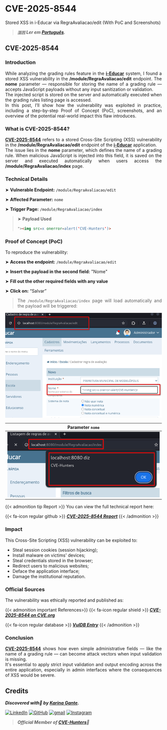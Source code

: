 # CVE-2025-8544


Stored XSS in i-Educar via RegraAvaliacao/edit (With PoC and Screenshots)

<!--more-->

> ***🇧🇷 Ler em [Português](http://karinagante.github.io/pt-br/cve-2025-8544).***

## CVE-2025-8544

### Introduction

<p align="justify"> While analyzing the grading rules feature in the <b><a href="https://github.com/portabilis/i-educar" target=_blank>i-Educar</a></b> system, I found a stored XSS vulnerability in the <b>/module/RegraAvaliacao/edit</b> endpoint. The <b>nome</b> parameter — responsible for storing the name of a grading rule — accepts JavaScript payloads without any input sanitization or validation. </br> The injected script is stored on the server and automatically executed when the grading rules listing page is accessed. </br>In this post, I’ll show how the vulnerability was exploited in practice, including a step-by-step Proof of Concept (PoC), screenshots, and an overview of the potential real-world impact this flaw introduces. </p>


### What is CVE-2025-8544?

<p align="justify"> <b><a href="https://www.cve.org/CVERecord?id=CVE-2025-8544" target=_blank>CVE-2025-8544</a></b> refers to a stored Cross-Site Scripting (XSS) vulnerability in the <b>/module/RegraAvaliacao/edit</b> endpoint of the <b><a href="https://github.com/portabilis/i-educar" target=_blank>i-Educar</a></b> application. </br> The issue lies in the <b>nome</b> parameter, which defines the name of a grading rule. When malicious JavaScript is injected into this field, it is saved on the server and executed automatically when users access the <b>/module/RegraAvaliacao/index</b> page. </p>

### Technical Details

➤ **Vulnerable Endpoint:** `/module/RegraAvaliacao/edit`

➤ **Affected Parameter:** `nome`

➤ **Trigger Page:** `/module/RegraAvaliacao/index`

> ➤ **Payload Used** 
> ```html
>"><img src=x onerror=alert('CVE-Hunters')>
>```

### Proof of Concept (PoC)

To reproduce the vulnerability:

➤ **Access the endpoint:** `/module/RegraAvaliacao/edit`

➤ **Insert the payload in the second field:** "Nome"

➤ **Fill out the other required fields with any value**

➤ **Click on:** “Salvar”

> <p align="justify">The <code>/module/RegraAvaliacao/index</code> page will load automatically and the payload will be triggered:</p>

<p align="center">
<img src="/images/CVE-2025-8544/PoC1.png">
</p>

|   Parameter `nome`         |
|:------------:|
| ![](/images/CVE-2025-8544/PoC2.png)    |

{{< admonition tip Report >}} 
You can view the full technical report here:

{{< fa-icon regular github >}} 
***[CVE-2025-8544 Report](https://github.com/KarinaGante/KGSec/blob/main/CVEs/i-educar/CVE-2025-8544.md)***
{{< /admonition >}}

### Impact

This Cross-Site Scripting (XSS) vulnerability can be exploited to:

- Steal session cookies (session hijacking);
- Install malware on victims' devices;
- Steal credentials stored in the browser;
- Redirect users to malicious websites;
- Deface the application interface;
- Damage the institutional reputation.

### Official Sources

The vulnerability was ethically reported and published as:

{{< admonition important References>}} 
{{< fa-icon regular shield >}} 
***[CVE-2025-8544 on CVE.org](https://www.cve.org/CVERecord?id=CVE-2025-8544)***

{{< fa-icon regular database >}} 
***[VulDB Entry](https://vuldb.com/?id.318673)***
{{< /admonition >}}

### Conclusion

<p align="justify"><b><a href="https://www.cve.org/CVERecord?id=CVE-2025-8544" target=_blank>CVE-2025-8544</a></b> shows how even simple administrative fields — like the name of a grading rule — can become attack vectors when input validation is missing. </br>It's essential to apply strict input validation and output encoding across the entire application, especially in admin interfaces where the consequences of XSS would be severe. </p>

## Credits

***Discovered with💜 by [Karina Gante](https://karinagante.github.io/).***

[![LinkedIn](https://skillicons.dev/icons?i=linkedin&theme=dark)](https://www.linkedin.com/in/karina-gante/)
[![GitHub](https://skillicons.dev/icons?i=github&theme=dark)](https://www.github.com/KarinaGante/)
[![gmail](https://skillicons.dev/icons?i=gmail&theme=dark)](mailto:karina.g@aluno.ifsp.edu.br)
[![Instagram](https://skillicons.dev/icons?i=instagram&theme=dark)](https://www.instagram.com/karinovisk02/)

> ***Official Member of [CVE-Hunters](https://www.cvehunters.com/)🏹***
